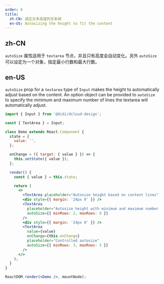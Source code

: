 ```yaml
---
order: 6
title:
  zh-CN: 适应文本高度的文本域
  en-US: Autosizing the height to fit the content
---
```


## zh-CN

`autoSize` 属性适用于 `textarea` 节点，并且只有高度会自动变化。另外 `autoSize` 可以设定为一个对象，指定最小行数和最大行数。

## en-US

`autoSize` prop for a `textarea` type of `Input` makes the height to automatically adjust based on the content. An option object can be provided to `autoSize` to specify the minimum and maximum number of lines the textarea will automatically adjust.

```jsx
import { Input } from '@didi/dcloud-design';

const { TextArea } = Input;

class Demo extends React.Component {
  state = {
    value: '',
  };

  onChange = ({ target: { value } }) => {
    this.setState({ value });
  };

  render() {
    const { value } = this.state;

    return (
      <>
        <TextArea placeholder="Autosize height based on content lines" autoSize />
        <div style={{ margin: '24px 0' }} />
        <TextArea
          placeholder="Autosize height with minimum and maximum number of lines"
          autoSize={{ minRows: 2, maxRows: 6 }}
        />
        <div style={{ margin: '24px 0' }} />
        <TextArea
          value={value}
          onChange={this.onChange}
          placeholder="Controlled autosize"
          autoSize={{ minRows: 3, maxRows: 5 }}
        />
      </>
    );
  }
}

ReactDOM.render(<Demo />, mountNode);
```
